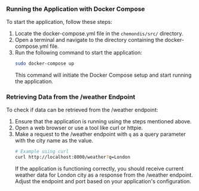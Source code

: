 ### Running the Application with Docker Compose

To start the application, follow these steps:

1. Locate the docker-compose.yml file in the `chemondis/src/` directory.
2. Open a terminal and navigate to the directory containing the docker-compose.yml file.
3. Run the following command to start the application:
    ```bash
    sudo docker-compose up
    ```
    This command will initiate the Docker Compose setup and start running the application.

### Retrieving Data from the /weather Endpoint
To check if data can be retrieved from the /weather endpoint:

1. Ensure that the application is running using the steps mentioned above.
2. Open a web browser or use a tool like curl or httpie.
3. Make a request to the /weather endpoint with `q` as a query parameter with the city name as the value.
    ```bash
    # Example using curl
    curl http://localhost:8000/weather?q=London
    ```
    If the application is functioning correctly, you should receive current weather data for London city as a response from the /weather endpoint. 
    Adjust the endpoint and port based on your application's configuration.